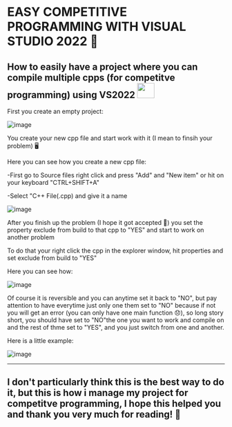 # EASY COMPETITIVE PROGRAMMING WITH VISUAL STUDIO 2022 🌟
How to easily have a project where you can compile multiple cpps (for competitve programming) using VS2022 <img src="https://user-images.githubusercontent.com/103985762/165746586-b8f354a5-59aa-487c-b44e-3d22dcb951aa.png" width="40" height="35" />
---
First you create an empty project:

![image](https://user-images.githubusercontent.com/103985762/165747696-0ea8ae7e-7be5-4816-8de8-b3625092ac5d.png)

You create your new cpp file and start work with it (I mean to finsih your problem) 🖥️

Here you can see how you create a new cpp file:

  -First go to Source files right click and press "Add" and "New item" or hit on your keyboard "CTRL+SHIFT+A"
  
  -Select "C++ File(.cpp) and give it a name
  
  ![image](https://user-images.githubusercontent.com/103985762/165748410-3ad53c99-d26c-4b2b-b97f-67ac0bfc06e6.png)
  
After you finish up the problem (I hope it got accepted 💝) you set the property exclude from build to that cpp to "YES" and start to work on another problem 

To do that your right click the cpp in the explorer window, hit properties and set exclude from build to "YES"

Here you can see how:

![image](https://user-images.githubusercontent.com/103985762/165749132-aa1ec183-269c-48b2-8222-9e73deaebb1d.png)

Of course it is reversible and you can anytime set it back to "NO", but pay attention to have everytime just only one them set to "NO" because if not you will get an error (you can only have one main function 😞), so long story short, you should have set to "NO"the one you want to work and compile on and the rest of thme set to "YES", and you just switch from one and another.

Here is a little example:

![image](https://user-images.githubusercontent.com/103985762/165749762-5cfce37c-0563-42d0-a598-28b1168e5366.png)

---

## **I don't particularly think this is the best way to do it, but this is how i manage my project for competitve programming, I hope this helped you and thank you very much for reading! 🤗**
  
